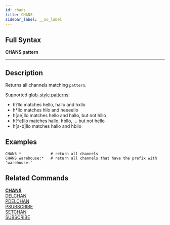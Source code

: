 ```yaml
---
id: chans
title: CHANS
sidebar_label: __no_label
---
```


## Full Syntax

**CHANS  pattern**

---

## Description

Returns all channels matching `pattern`.

Supported [glob-style patterns](https://en.wikipedia.org/wiki/Glob_(programming)):

- h?llo matches hello, hallo and hxllo
- h*llo matches hllo and heeeello
- h[ae]llo matches hello and hallo, but not hillo
- h[^e]llo matches hallo, hbllo, ... but not hello
- h[a-b]llo matches hallo and hbllo

## Examples

```tile38
CHANS *             # return all channels
CHANS warehouse:*   # return all channels that have the prefix with 'warehouse:'
```

## Related Commands

**[CHANS](chans.html)**<br>
[DELCHAN](delchan.html)<br>
[PDELCHAN](pdelchan.html)<br>
[PSUBSCRIBE](psubscribe.html)<br>
[SETCHAN](setchan.html)<br>
[SUBSCRIBE](subscribe.html)<br>